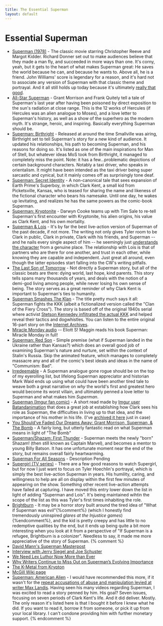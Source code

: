 ```yaml
---
title: The Essential Superman
layout: default
---
```

# Essential Superman

* [Superman (1978)](https://www.dccomics.com/movies/superman-1978) - The classic movie starring Christopher Reeve and Margot Kidder. Richard Donner set out to make audiences believe that they made a man fly, and succeeded in more ways than one. It's corny, yeah, but it gets to the heart of what makes Superman great: He saves the world because he can, and because he wants to. Above all, he is a friend. John Williams' score is legendary for a reason, and it's hard not to associate any version of Superman with that classic theme and portrayal. And it all still holds up today because it's ultimately [really that good](https://youtu.be/bitnitV078U).
* [All-Star Superman](https://www.dccomics.com/graphic-novels/all-star-superman) - Grant Morrison and Frank Quitely tell a tale of Superman's last year after having been poisoned by direct exposition to the sun's radiation at close range. This is the 12 works of Hercules (if Hercules was an alien analogue to Moses), and a love letter to Superman's history, as well as a show of the superhero as the modern myth. It's strange, heroic, and inspiring. Basically everything Superman should be.
* [Superman: Birthright](https://www.dccomics.com/graphic-novels/superman-birthright-2003/superman-birthright) - Released at around the time Smallville was airing, Birthright set to tell Superman's story for a new kind of audience. It updated his relationships, his path to becoming Superman, and his reasons for doing so. It's listed as one of the main inspirations for Man of Stell, but whatever ideas MoS took from Birthright, it managed to completely miss the point. Note: it has a few...problematic depictions of certain background characters. Notably a taxi driver, who speaks in orientalism. It might have been intended as the taxi driver being super sarcastic and cynical, but it mainly comes off as surprisingly tone deaf.
* [Superman: Secret Identity](https://www.dccomics.com/graphic-novels/superman-secret-identity-2004/superman-secret-identity) - A non-canonical tale that sees expansion of Earth Prime's Superboy, in which Clark Kent, a small kid from Picketsville, Kansas, who is teased for sharing the name and likeness of the fictional character who bears his namesake. Until one day, he wakes up levitating, and realizes he has the same powers as the comic-book Superman.
* [Superman: Kryptonite](https://www.dccomics.com/graphic-novels/superman-confidential-2006/superman-kryptonite-0) - Darwyn Cooke teams up with Tim Sale to re-tell Superman's first encounter with Kryptonite, his alien origins, his value as Clark Kent, and his own mortality.
* [Superman & Lois](https://www.cwtv.com/shows/superman-and-lois/) - It's by far the best live-action version of Superman of the past decade, if not more. The writing not only gives Tyler room to be Clark in public, Clark in private, Clark with his friends, and Superman -- and he nails every single aspect of him -- he seemingly just [understands the character](https://www.empireonline.com/movies/features/teen-wolf-superman-depth-tyler-hoechlin/) from a genuine place. The relationship with Lois is that of partners who are there for one another, and trust in each other, while knowing they are capable and independent. Just great all around, even though the latter episodes start falling into the CW's writing pitfalls.
* [The Last Son of Tomorrow](https://reactormag.com/last-son-of-tomorrow) - Not directly a Superman story, but all of the classic beats are there: dying world, last hope, kind parents. This story tells spans many thousands of years, and deals with the notion of a demi-god living among people, while never losing hs own sense of being. The story serves as a great reminder of why Clark Kent is important to Superman's ties to humanity.
* [Superman Smashes The Klan](https://www.dccomics.com/graphic-novels/superman-smashes-the-klan-periodical-2019/superman-smashes-the-klan) - The title pretty much says it all: Superman fights the KKK (albeit a fictionalized version called the "Clan of the Fiery Cross"). The story is based off of the original 1940s serial where activist [Stetson Kennedey inflitrated the actual KKK](https://dangerousminds.net/comments/how_superman_singlehandedly_thwarted_the_ku_klux_klan) and helped reveal their tactics and dogwhistles. You can listen to the entire original 16-part story on the [Internet Archives](https://archive.org/details/Superman_page09).
* [Miracle Monday audio](https://archive.org/details/podcast_elliot-makes-stuff-up_miracle-monday-preview_1000418246993) -- Eliott S! Maggin reads his book Superman: Miracle Monday in full!
* [Superman: Red Son](https://www.dccomics.com/graphic-novels/superman-red-son) - Simple premise (what if Superman landed in the Ukraine rather than Kansas?) which does an overall good job of examining Superman's nature and nurture, set within the context of Stalin's Russia. Skip the animated feature, which manages to completely massacre any and all of the comic's best ideals and ideas in the name of "Communism: Bad".
* [Irredeemable](https://www.boom-studios.com/wordpress/series/irredeemable/) - A Superman analogue gone rogue should be on the top of my eyerolling list, but lifelong Superman appreciator and historian Mark Waid ends up using what could have been another tired tale to weave both a great narrative on *why* the world's first and greatest hero would become its worst villain, and ultimately penned a love letter to Superman and what makes him *Superman*.
* [Superman (Imgur fan comic)](https://imgur.com/gallery/hGE839S) - A short read made by [Imgur user Batandanimation](https://imgur.com/user/batdanimation) that does a great job at establishing how Clark sees his role as Superman, the difficulties in living up to that idea, and the importance of his mother in his life. (I've [archived it here](/img/Superman_fan_comic_Imgur.jpg) just in case)
* [You Should’ve Faded Our Dreams Away: Grant Morrison, Superman, & The Bomb](https://neotextcorp.com/culture/you-shouldve-faded-our-dreams-away-grant-morrisons-superman-the-bomb/) - A fairly long, but utterly fantastic read on what Superman means in light of "The Bomb"
* [Superman/Shazam: First Thunder](https://www.dccomics.com/graphic-novels/supermanshazam-first-thunder-2005/supermanshazam-first-thunder) - Superman meets the newly "born" Shazam! (then still known as Captain Marvel), and becomes a mentor to young Billy Batson. It has one unfortunate moment near the end of the story, but remains overall fairly heartwarming.
* [Superman For All Seasons](https://www.dccomics.com/graphic-novels/superman-for-all-seasons-1998/superman-for-all-seasons) - Description Pending
* [Supergirl (TV series)](http://www.cwtv.com/shows/Supergirl) - There are a few good reasons to watch Supergirl, but for now I just want to focus on Tyler Hoechlin's portrayal, which is simply the best live-action Superman in years. His humility, caring, and willingness to help are all on display within the first few minutes of appearing on the show. Something other recent live-action attempts have failed at capturing. I have moved this entry lower down the list in light of adding "Superman and Lois". It's being maintained wihtin the scope of the list as this was Tyler's first times inhabiting the role.
* [Brightburn](https://www.imdb.com/title/tt7752126/) - It may be a horror story built around the tired idea of "What if Superman was evil"{%comment%} (which I honestly find tremendously uninspired *glares at the Injustice games*){%endcomment%}, and the kid is pretty creepy and has little to no redemptive qualities by the end, but it ends up being quite a bit more interesting when you look at it from a perspective of "If Superman is a refugee, Brightburn is a colonizer". Needless to say, it made me more appreciative of the story of Superman.
{% comment %}
* [David Mann's Superman Masterpost](https://davidmann95.tumblr.com/superman-masterpost-major)
* [Interview with Jerry Siegel and Joe Schuster](https://ohdannyboy.blogspot.com/2012/08/jerry-and-i-did-comic-book-together.html)
* [We Need Lex Luthor Now More than Ever](https://www.polygon.com/23601201/lex-luthor-superman-black-adam-homelander)
* [Why Writers Continue to Miss Out on Superman’s Evolving Importance](https://www.themarysue.com/why-writers-continue-to-miss-out-on-supermans-evolving-importance/)
* [The K-Metal from Krypton](http://theages.superman.nu/k-metal/about-k-metal.php)
* [McGill Wiki page](https://www.cs.mcgill.ca/~rwest/wikispeedia/wpcd/wp/s/Superman.htm)
* [Superman: American Alien](https://www.dccomics.com/graphic-novels/superman-american-alien) - I would have recommended this more, if it wasn't for the [repeat accusations of abuse and manipulation levied at writer Max Landis](https://www.thedailybeast.com/bright-screenwriter-max-landis-accused-of-sexual-assault). Having seen his many videos regarding Superman, I was excited to read a story penned by him. His goal? Seven issues, focusing on seven periods of Clark Kent's life. And it did deliver. Mostly. The only reason it's listed here is that I bought it before I knew what he did. If you want to read it, borrow it from someone, or pick it up from your local library. I can't condone providing him with further monetary support.
{% endcomment %}
